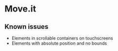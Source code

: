 # Move.it

## Known issues

- Elements in scrollable containers on touchscreens
- Elements with absolute position and no bounds
